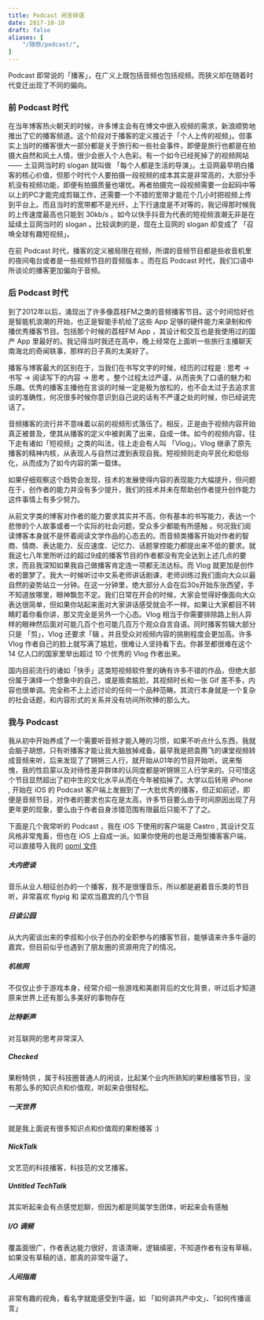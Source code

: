 ```yaml
---
title: Podcast 闲言碎语
date: 2017-10-10
draft: false
aliases: [
    "/随想/podcast/",
]
---
```


Podcast 即常说的「播客」，在广义上既包括音频也包括视频。而狭义却在随着时代变迁出现了不同的偏向。

### 前 Podcast 时代

在当年博客热火朝天的时候，许多博主会有在博文中嵌入视频的需求，新浪顺势地推出了它的播客频道。这个阶段对于播客的定义接近于「个人上传的视频」。但事实上当时的播客很大一部分都是关于旅行和一些社会事件，即便是旅行也都是在拍摄大自然和风土人情，很少会嵌入个人色彩。有一个如今已经死掉了的视频网站 —— 土豆网当时的 slogan 就叫做 「每个人都是生活的导演」。土豆网最早明白播客的核心价值，但那个时代个人要拍摄一段视频的成本其实是非常高的，大部分手机没有视频功能，即便有拍摄质量也堪忧。再者拍摄完一段视频需要一台起码中等以上的PC才能完成剪辑工作，还需要一个不错的宽带才能花个几小时把视频上传到平台上。而且当时的宽带都不是光纤，上下行速度是不对等的，我记得那时候我的上传速度最高也只能到 30kb/s 。如今以快手抖音为代表的短视频浪潮无非是在延续土豆网当时的 slogan 。比较讽刺的是，现在土豆网的 slogan 却变成了 「召唤全球有趣短视频」。

在前 Podcast 时代，播客的定义被局限在视频，所谓的音频节目都是些收音机里的夜间电台或者是一些视频节目的音频版本 。而在后 Podcast 时代，我们口语中所谈论的播客更加偏向于音频。

### 后 Podcast 时代

到了2012年以后，涌现出了许多像荔枝FM之类的音频播客节目。这个时间恰好也是智能机浪潮的开始，也正是智能手机给了这些 App 足够的硬件能力来录制和传播优秀播客节目。包括那个时候的荔枝FM App ，其设计和交互也是我使用过的国产 App 里最好的。我记得当时我还在高中，晚上经常在上面听一些旅行主播聊天南海北的奇闻轶事，那样的日子真的太美好了。

播客与博客最大的区别在于，当我们在书写文字的时候，经历的过程是 : 思考 -> 书写 -> 阅读写下的内容 -> 思考 。整个过程太过严谨，从而丧失了口语的魅力和乐趣。优秀的播客主播他在言谈的时候一定是极为放松的，也不会太过于去追求言谈的准确性，何况很多时候你意识到自己说的话有不严谨之处的时候，你已经说完话了。

音频播客的流行并不意味着以前的视频形式落伍了。相反，正是由于视频内容开始真正被普及，使其从播客的定义中被剥离了出来，自成一体。如今的视频内容，往下走有诸如「短视频」之类的叫法，往上走会有人叫 「Vlog」。Vlog 继承了原先播客的精神内核，从表现人与自然过渡到表现自我。短视频则走向平民化和低俗化，从而成为了如今内容的第一载体。

如果仔细观察这个趋势会发现，技术的发展使得内容的表现能力大幅提升，但问题在于，创作者的能力并没有多少提升，我们的技术并未在帮助创作者提升创作能力这件事情上有多少努力。

从前文字类的博客对作者的能力要求其实并不高，你有基本的书写能力，表达一个悲惨的个人故事或者一个实际的社会问题，受众多少都能有所感触 。何况我们阅读博客本身就不是怀着阅读文学作品的心态去的。而音频类播客开始对作者的智商、情商、表达能力、反应速度、记忆力、话题掌控能力都提出来不低的要求。就我这七八年里所听过的超过9成的播客节目的作者都没有完全达到上述几点的要求，而且我深知如果我自己做播客肯定连一项都无法达标。而 Vlog 就更加是创作者的噩梦了。我大一时候听过中文系老师讲话剧课，老师训练过我们面向大众以最自然的姿势站立一分钟。在这一分钟里，绝大部分人会在后30s开始东张西望，手不知道放哪里，眼神飘忽不定。我们日常在开会的时候，大家会觉得好像面向大众表达很简单，但如果你站起来面对大家讲话感受就会不一样。如果让大家都目不转睛盯着你看你讲，那又完全是另外一个心态。Vlog 相当于你需要排除路上别人异样的眼神然后面对可能几百个也可能几百万个观众自言自语。同时播客剪辑大部分只是 「剪」，Vlog 还要求「辑 。并且受众对视频内容的挑剔程度会更加高。许多 Vlog 作者自己的脸上就写满了尴尬，很难让人坚持看下去。你甚至都很难在这个 14 亿人口的国家里举出超过 10 个优秀的 Vlog 作者出来。

国内目前流行的诸如「快手」这类短视频软件里的确有许多不错的作品，但绝大部份属于演绎一个想象中的自己，或是贩卖尴尬，其视频时长和一张 Gif 差不多，内容也很单调。完全称不上上述讨论的任何一个品种范畴。其流行本身就是一个复杂的社会话题，和内容形式的关系并没有坊间所吹捧的那么大。

### 我与 Podcast

我从初中开始养成了一个需要听音频才能入睡的习惯，如果不听点什么东西，我就会脑子胡想，只有听播客才能让我大脑放掉戒备。最早我是把袁腾飞的课堂视频转成音频来听，后来发现了了锵锵三人行，就开始从01年的节目开始听。说来惭愧，我的性启蒙以及对待性差异群体的认同度都是听锵锵三人行学来的。只可惜这个节目显然超出了初中生的文化水平从而在今年被掐掉了。大学以后转用 iPhone , 开始在 iOS 的 Podcast 客户端上发掘到了一大批优秀的播客，但正如前述，即便是音频节目，对作者的要求也实在是太高，许多节目要么由于时间原因出现了月更年更的现象，要么由于作者自身涉猎范围有限最后只能不了了之。

下面是几个我常听的 Podcast ，我在 iOS 下使用的客户端是 Castro , 其设计交互风格非常鬼畜，但也在 iOS 上自成一派。如果你使用的也是泛用型播客客户端，可以直接导入我的 [ opml 文件 ](https://www.dropbox.com/s/lsoa9iou0q315ts/subscriptions.opml?dl=0)


##### 大内密谈 

音乐从业人相征创办的一个播客，我不是很懂音乐，所以都是避着音乐类的节目听，非常喜欢 flypig 和 梁欢当嘉宾的几个节目

##### 日谈公园 

从大内密谈出来的李叔和小伙子创办的全职参与的播客节目，能够请来许多牛逼的嘉宾，但目前似乎也遇到了朋友圈的资源用完了的情况。

##### 机核网

不仅仅止步于游戏本身，经常介绍一些游戏和美剧背后的文化背景，听过后才知道原来世界上还有那么多美好的事物存在

##### 比特新声

对互联网的思考非常深入

##### Checked 

果粉特供 ，属于科技圈普通人的闲谈，比起某个业内所熟知的果粉播客节目，没有那么多的知识点和价值观，听起来会很轻松。

##### 一天世界 

就是我上面说有很多知识点和价值观的果粉播客 :) 

#####  NickTalk

文艺范的科技播客，科技范的文艺播客。

#####  Untitled TechTalk 

其实听起来会有点感觉尬聊，但因为都是同属学生团体，听起来会有感触

##### I/O 调频

覆盖面很广，作者表达能力很好，言语清晰，逻辑缜密，不知道作者有没有草稿，如果没有草稿的话，那真的非常牛逼了。

##### 人间指南

非常有趣的视角，看名字就能感受到牛逼，如 「如何讲共产中文」、「如何传播谣言」
